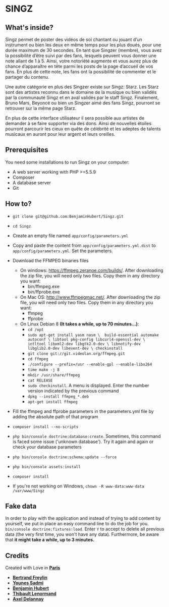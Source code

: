 SINGZ
========================
What's inside?
--------------
Singz permet de poster des vidéos de soi chantant ou jouant d’un instrument ou bien les deux en même temps pour les plus 
doués, pour une durée maximum de 30 secondes. En tant que Singzer (membre), vous avez la possibilité d’être suivi par des 
fans, lesquels peuvent vous donner une note allant de 1 à 5. Ainsi, votre notoriété augmente et vous aurez plus de chance 
d’apparaître en tête parmi les posts de la page d’accueil de vos fans. En plus de cette note, les fans ont la possibilité 
de commenter et le partager du contenu.

Une autre catégorie en plus des Singzer existe sur Singz: Starz. Les Starz sont des artistes reconnu dans le domaine de 
la musique ou bien validés par la communauté Singz et en aval validés par le staff Singz. Finalement, Bruno Mars, Beyoncé 
ou bien un Singzer aimé des fans Singz, pourront se retrouver sur la même page Starz.

En plus de cette interface utilisateur il sera possible aux artistes de demander à se faire supporter via des dons. 
Ainsi de nouvelles étoiles pourront parcourir les cieux en quête de célébrité et les adeptes de talents musicaux en 
auront pour leur argent et leurs oreilles.  

Prerequisites
-------
You need some installations to run Singz on your computer: 
* A web server working with PHP >=5.5.9
* Composer
* A database server
* Git

How to?
-------
* `git clone git@github.com:BenjaminHubert/Singz.git`
* `cd Singz`
* Create an empty file named `app/config/parameters.yml`
* Copy and paste the content from `app/config/parameters.yml.dist` to `app/config/parameters.yml`. Set the parameters.
* Download the FFMPEG binaries files 
  * On windows: https://ffmpeg.zeranoe.com/builds/. After downloading the zip file, you will need only two files. Copy them in any directory you want:
    * bin/ffmpeg.exe
    * bin/ffprobe.exe
  * On Mac OS: http://www.ffmpegmac.net/. After downloading the zip file, you will need only two files. Copy them in any directory you want:
    * ffmpeg
    * ffprobe
  * On Linux Debian 8 **(It takes a while, up to 70 minutes...)**:
    * `cd /opt`
    * `sudo apt-get install yasm nasm \ 
            build-essential automake autoconf \
            libtool pkg-config libcurl4-openssl-dev \
            intltool libxml2-dev libgtk2.0-dev \
            libnotify-dev libglib2.0-dev libevent-dev \
            checkinstall`
    * `git clone git://git.videolan.org/ffmpeg.git`
    * `cd ffmpeg`
    * `./configure --prefix=/usr --enable-gpl --enable-libx264`
    * `time make -j 8`
    * `mkdir /usr/share/ffmpeg`
    * `cat RELEASE`
    * `sudo checkinstall`. A menu is displayed. Enter the number version indicated by the previous command
    * `dpkg --install ffmpeg_*.deb`
    * `apt-get install ffmpeg`
  
* Fill the ffmpeg and ffprobe parameters in the parameters.yml file by adding the absolute path of that program 
* `composer install --no-scripts`
* `php bin/console doctrine:database:create`. Sometimes, this command is faced some issue ('unknown database'). Try it again and again or check your database parameters
* `php bin/console doctrine:schema:update --force`
* `php bin/console assets:install`
* `composer install`
* If you're not working on Windows, `chown -R www-data:www-data /var/www/Singz`

Fake data
-------
In order to play with the application and instead of trying to add content by yourself, we put in place an easy command line to do the job for you.
`bin/console doctrine:fixtures:load`. Enter `Y` to accept to delete all previous data (the very first time, you won't have any data). Furthermore, be aware that **it might take a while, up to 3 minutes.**

Credits
-------

Created with Love in [**Paris**][6] 

* [**Bertrand Freylin**][1]
* [**Younes Sadmi**][2]
* [**Benjamin Hubert**][3]
* [**Thibault Lenormand**][4]
* [**Axel Delannay**][5]

[1]:  https://github.com/BertrandFreylin
[2]:  https://github.com/younessadmi
[3]:  https://github.com/BenjaminHubert
[4]:  https://github.com/ThibaultLenormand
[5]:  https://github.com/axeldelannay/
[6]:  https://en.wikipedia.org/wiki/Paris


